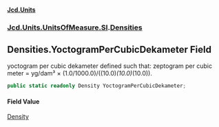 #### [Jcd.Units](index 'index')
### [Jcd.Units.UnitsOfMeasure.SI](Jcd.Units.UnitsOfMeasure.SI 'Jcd.Units.UnitsOfMeasure.SI').[Densities](Densities 'Jcd.Units.UnitsOfMeasure.SI.Densities')

## Densities.YoctogramPerCubicDekameter Field

yoctogram per cubic dekameter defined such that: zeptogram per cubic meter = yg/dam³ ×
(1.0/1000.0)/((10.0)*(10.0)*(10.0)).

```csharp
public static readonly Density YoctogramPerCubicDekameter;
```

#### Field Value
[Density](Density 'Jcd.Units.UnitTypes.Density')